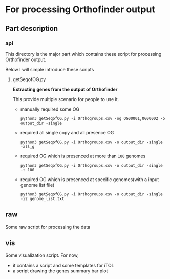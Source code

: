 # For processing Orthofinder output


## Part description
### api

This directory is the major part which contains these script for processing Orthofinder output.

Below I will simple introduce these scripts

1. getSeqofOG.py

    **Extracting genes from the output of Orthofinder**
    
    This provide multiple scenario for people to use it.
    
    * manually required some OG
    
        `python3 getSeqofOG.py -i Orthogroups.csv -og OG00001,OG00002 -o output_dir -single`
        
    * required all single copy and all presence OG
    
        `python3 getSeqofOG.py -i Orthogroups.csv -o output_dir -single -all_g`
        
    * required OG which is presenced at more than `100` genomes
    
        `python3 getSeqofOG.py -i Orthogroups.csv -o output_dir -single -t 100`
        
    * required OG which is presenced at specific genomes(with a input genome list file)
    
        `python3 getSeqofOG.py -i Orthogroups.csv -o output_dir -single -i2 genome_list.txt`
        

## raw

Some raw script for processing the data

## vis

Some visualization script.
For now, 
* it contains a script and some templates for iTOL
* a script drawing the genes summary bar plot
